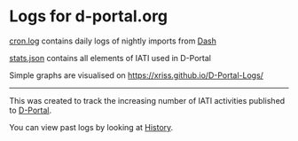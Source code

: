 # Logs for d-portal.org

[cron.log](https://github.com/xriss/D-Portal-Logs/blob/master/cron.log) contains daily logs of nightly imports from [Dash](http://d-portal.org/ctrack.html?#view=dash)

[stats.json](https://github.com/xriss/D-Portal-Logs/blob/master/stats.json) contains all elements of IATI used in D-Portal

Simple graphs are visualised on https://xriss.github.io/D-Portal-Logs/

--------

This was created to track the increasing number of IATI activities published to [D-Portal](https://github.com/devinit/D-Portal).

You can view past logs by looking at [History](https://github.com/xriss/D-Portal-Logs/commits/master/cron.log). 
